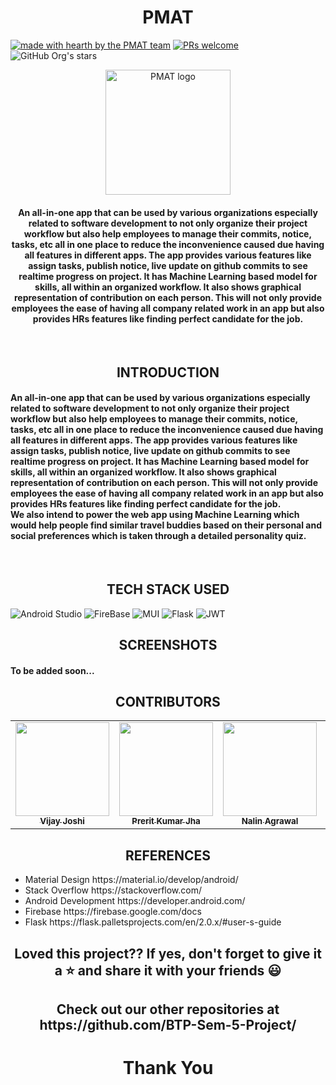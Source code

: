 <h1 align="center" style="">PMAT</h1>

[![made with hearth by the PMAT team](https://img.shields.io/badge/made%20with%20%E2%99%A5%20by-the%20PMAT%20team-ff1414.svg?style=flat-square)](https://github.com/BTP-Sem-5-Project)
[![PRs welcome](https://img.shields.io/badge/PRs-welcome-ff69b4.svg?style=flat-square)](https://github.com/BTP-Sem-6/Explora-Frontend/issues?q=is%3Aissue+is%3Aopen+label%3A%22help+wanted%22)
<img alt="GitHub Org's stars" src="https://img.shields.io/github/stars/BTP-Sem-5-Project/Project-Management-Assistant-and-Tracking-App?style=social">

<p align="center">
<img src="https://avatars.githubusercontent.com/u/87748096?s=96&v=4" alt="PMAT logo" height="200" width="200">
</p>

<h4 align="center">An all-in-one app that can be used by various organizations especially related to software development to not only organize their project workflow but also help employees to manage their commits, notice, tasks, etc all in one place to reduce the inconvenience caused due having all features in different apps. The app provides various features like assign tasks, publish notice, live update on github commits to see realtime progress on project. It has Machine Learning based model for skills, all within an organized workflow. It also shows graphical representation of contribution on each person. This will not only provide employees the ease of having all company related work in an app but also provides HRs features like finding perfect candidate for the job.</h4>


<br/>
<h2 align="center">INTRODUCTION</h2>
<h4>An all-in-one app that can be used by various organizations especially related to software development to not only organize their project workflow but also help employees to manage their commits, notice, tasks, etc all in one place to reduce the inconvenience caused due having all features in different apps.
The app provides various features like assign tasks, publish notice, live update on github commits to see realtime progress on project. It has Machine Learning based model for skills, all within an organized workflow. It also shows graphical representation of contribution on each person.
This will not only provide employees the ease of having all company related work in an app but also provides HRs features like finding perfect candidate for the job.
  <br/>
We also intend to power the web app using Machine Learning which would help people find similar travel buddies based on their personal and social preferences which is taken through a detailed personality quiz.
</h4>
<br/>
<h2 align="center">TECH STACK USED</h2>


![Android Studio](https://img.shields.io/badge/android%20studio-6DA55F?style=for-the-badge&logo=android%20studio&logoColor=white)
![FireBase](https://img.shields.io/badge/firebase.js-%23404d59.svg?style=for-the-badge&logo=firebase&logoColor=%2361DAFB)
![MUI](https://img.shields.io/badge/MUI-%230081CB.svg?style=for-the-badge&logo=mui&logoColor=white)
![Flask](https://img.shields.io/badge/flask-%23000.svg?style=for-the-badge&logo=flask&logoColor=white)
![JWT](https://img.shields.io/badge/JWT-black?style=for-the-badge&logo=JSON%20web%20tokens)



<h2 align="center">SCREENSHOTS</h2>

<h4>To be added soon...</h4>

<h2 align="center">CONTRIBUTORS</h2>

<table>
  <tr>
    <td align="center"><a href="https://github.com/vijayjoshi16"><img src="https://avatars.githubusercontent.com/u/54314949?v=4" width="150px;" alt=""/><br /><sub><b>Vijay Joshi</td>
    <td align="center"><a href="https://github.com/prerit2001"><img src="https://avatars.githubusercontent.com/u/67575900?v=4" width="150px;" alt=""/><br /><sub><b>Prerit Kumar Jha</td>
      <td align="center"><a href="https://github.com/nalin-programmer"><img src="https://avatars.githubusercontent.com/u/54065357?v=4" width="150px;" alt=""/><br /><sub><b>Nalin Agrawal</td>
        <td align="center"><a href="https://github.com/him-rane"><img src="https://avatars.githubusercontent.com/u/70720663?v=4" width="150px;" alt=""/><br /><sub><b>Himanshu Rane</td>
  </tr>
</table>

<h2 align="center">REFERENCES</h2>

<ul>
<li>
Material Design
https://material.io/develop/android/

<li>
Stack Overflow
https://stackoverflow.com/ 
</li>
<li>
Android Development
https://developer.android.com/ 
</li>
<li>
Firebase
https://firebase.google.com/docs
</li>
<li>
Flask
https://flask.palletsprojects.com/en/2.0.x/#user-s-guide
</li>
</ul>

<h2 align="center">Loved this project?? If yes, don't forget to give it a ⭐ and share it with your friends 😃</h2>
<h2 align="center">Check out our other repositories at https://github.com/BTP-Sem-5-Project/</h2>
<h1 align="center">Thank You</h1>
